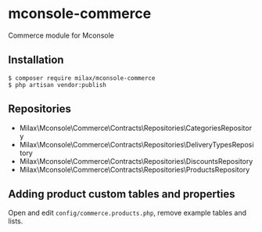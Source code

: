 # mconsole-commerce

Commerce module for Mconsole

## Installation

```
$ composer require milax/mconsole-commerce
$ php artisan vendor:publish
```

## Repositories

- Milax\Mconsole\Commerce\Contracts\Repositories\CategoriesRepository
- Milax\Mconsole\Commerce\Contracts\Repositories\DeliveryTypesRepository
- Milax\Mconsole\Commerce\Contracts\Repositories\DiscountsRepository
- Milax\Mconsole\Commerce\Contracts\Repositories\ProductsRepository

## Adding product custom tables and properties

Open and edit `config/commerce.products.php`, remove example tables and lists.
